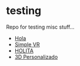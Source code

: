 # testing
Repo for testing misc stuff...

* [Hola](hola.html)
* [Simple VR](simplevr.html)
* [HOLITA](Holita.html)
* [3D Personalizado](3D.html)
